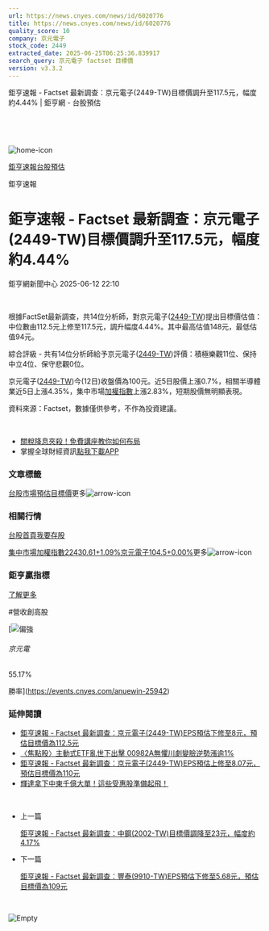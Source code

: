 ```yaml
---
url: https://news.cnyes.com/news/id/6020776
title: https://news.cnyes.com/news/id/6020776
quality_score: 10
company: 京元電子
stock_code: 2449
extracted_date: 2025-06-25T06:25:36.839917
search_query: 京元電子 factset 目標價
version: v3.3.2
---
```


鉅亨速報 - Factset 最新調查：京元電子(2449-TW)目標價調升至117.5元，幅度約4.44% | 鉅亨網 - 台股預估

‌

‌

![home-icon](/assets/icons/breadCrumb/symbol-icon-home.svg)

[鉅亨速報](/news/cat/anue_live)[台股預估](/news/cat/tw_forecast)

鉅亨速報

# 鉅亨速報 - Factset 最新調查：京元電子(2449-TW)目標價調升至117.5元，幅度約4.44%

鉅亨網新聞中心 2025-06-12 22:10

‌

根據FactSet最新調查，共14位分析師，對京元電子([2449-TW](https://www.cnyes.com/twstock/2449))提出目標價估值：中位數由112.5元上修至117.5元，調升幅度4.44%。其中最高估值148元，最低估值94元。

綜合評級 - 共有14位分析師給予京元電子([2449-TW](https://www.cnyes.com/twstock/2449))評價：積極樂觀11位、保持中立4位、保守悲觀0位。

京元電子([2449-TW](https://www.cnyes.com/twstock/2449))今(12日)收盤價為100元。近5日股價上漲0.7%，相關半導體業近5日上漲4.35%，集中市場[加權指數](https://invest.cnyes.com/index/TWS/TSE01)上漲2.83%，短期股價無明顯表現。

資料來源：Factset，數據僅供參考，不作為投資建議。

‌

* [關稅降息夾殺！免費講座教你如何布局](https://www.rsc.com.tw/Cnyes_RSC/SeminarBooking2025InvestmentOutlook.aspx?utm_source=anue&utm_medium=usstocks_end)
* 掌握全球財經資訊[點我下載APP](http://www.cnyes.com/app/?utm_source=mweb&utm_medium=HamMenuBanner&utm_campaign=fixed&utm_content=entr)

### 文章標籤

[台股](https://news.cnyes.com/tag/台股 "台股")[市場預估](https://news.cnyes.com/tag/市場預估 "市場預估")[目標價](https://news.cnyes.com/tag/目標價 "目標價")更多![arrow-icon](/assets/icons/arrows/arrow-down.svg)

### 相關行情

[台股首頁](https://www.cnyes.com/twstock)[我要存股](https://supr.link/8OHaU)

[集中市場加權指數22430.61+1.09%](https://invest.cnyes.com/index/TWS/TSE01)[京元電子104.5+0.00%](https://www.cnyes.com/twstock/2449)更多![arrow-icon](/assets/icons/arrows/arrow-down.svg)

### 鉅亨贏指標

[了解更多](https://events.cnyes.com/anuewin-25942)

#營收創高股

[![偏強](/assets/icons/win-indicator/long.svg)

###### 京元電

55.17%

勝率](https://events.cnyes.com/anuewin-25942)

### 延伸閱讀

* [鉅亨速報 - Factset 最新調查：京元電子(2449-TW)EPS預估下修至8元，預估目標價為112.5元](/news/id/6014560)
* [〈焦點股〉主動式ETF亂世下出擊 00982A無懼川劇變臉逆勢漲逾1%](/news/id/5993339)
* [鉅亨速報 - Factset 最新調查：京元電子(2449-TW)EPS預估上修至8.07元，預估目標價為110元](/news/id/5982789)
* [輝達拿下中東千億大單！這些受惠股準備起飛！](/news/id/5980276)

‌

* 上一篇

  [鉅亨速報 - Factset 最新調查：中鋼(2002-TW)目標價調降至23元，幅度約4.17%](/news/id/6021528)
* 下一篇

  [鉅亨速報 - Factset 最新調查：豐泰(9910-TW)EPS預估下修至5.68元，預估目標價為109元](/news/id/6020516)

‌

![Empty](/assets/icons/skeleton/empty-image.svg)

‌